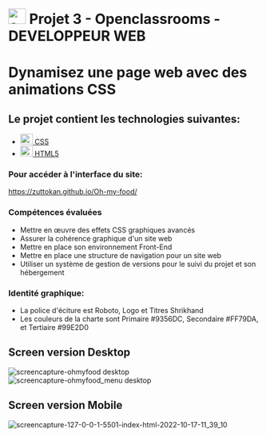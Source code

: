 # <a  href="https://openclassrooms.com/fr/paths/717-developpeur-web"  title="openclassrooms"><img  src="https://upload.wikimedia.org/wikipedia/fr/0/0d/Logo_OpenClassrooms.png"  alt="openclassrooms"  width="35px"  height="31px"></a> Projet 3 - Openclassrooms - DEVELOPPEUR WEB

#  Dynamisez une page web avec des animations CSS


## Le projet contient les technologies suivantes:

- <a  href="https://www.w3schools.com/css/"  title="CSS"><img  src="https://github.com/get-icon/geticon/blob/master/icons/css-3.svg"  alt="CSS"  width="25px"  height="21px"> CSS</a>
- <a  href="https://www.w3schools.com/html/"  title="HTML5"><img  src="https://github.com/get-icon/geticon/blob/master/icons/html-5.svg"  alt="HTML5"  width="25px"  height="21px"> HTML5</a>

### Pour accéder à l'interface du site:

https://zuttokan.github.io/Oh-my-food/

### Compétences évaluées
- Mettre en œuvre des effets CSS graphiques avancés
- Assurer la cohérence graphique d'un site web
- Mettre en place son environnement Front-End
- Mettre en place une structure de navigation pour un site web
- Utiliser un système de gestion de versions pour le suivi du projet et son hébergement

### Identité graphique:

<ul>
<li>La police d'éciture est Roboto, Logo et Titres Shrikhand</li>
<li>Les couleurs de la charte sont Primaire #9356DC, Secondaire 
#FF79DA, et Tertiaire #99E2D0
</li>
</ul>

## Screen version Desktop

![screencapture-ohmyfood desktop](https://user-images.githubusercontent.com/100352779/196160315-83ae5147-5482-4f5c-8775-4e61f1c2efbe.jpg)
![screencapture-ohmyfood_menu desktop](https://user-images.githubusercontent.com/100352779/196160377-336c67d3-c724-46eb-abe5-98195e8c08b3.jpg)

## Screen version Mobile

![screencapture-127-0-0-1-5501-index-html-2022-10-17-11_39_10](https://user-images.githubusercontent.com/100352779/196160435-93d5cb0a-6a89-4c9f-9be7-e0d543a2639e.png)

